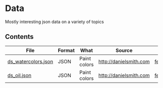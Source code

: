 # Data

Mostly interesting json data on a variety of topics

## Contents

| File | Format | What | Source | Code |
|------|--------|------|--------|------|
| [ds_watercolors.json](../master/ds_watercolors.json) | JSON | Paint colors | http://danielsmith.com  | [fetch.go](../master/crawl/dscolor/fetch.go) |
| [ds_oil.json](../master/ds_oil.json) | JSON | Paint colors | http://danielsmith.com | [fetch.go](../master/crawl/dscolor/fetch.go) |

